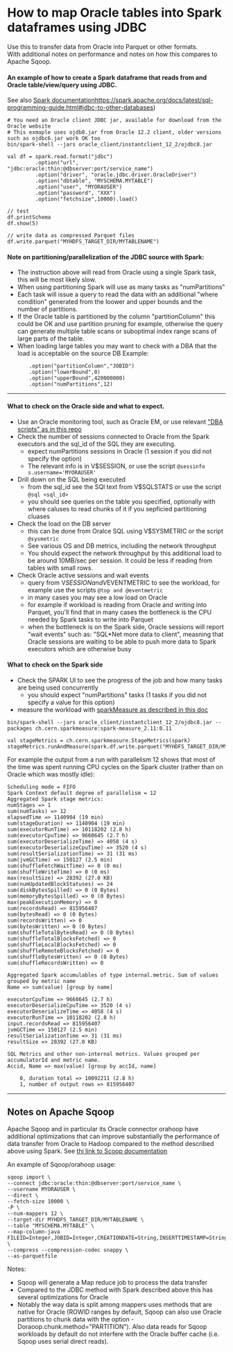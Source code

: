 # How to map Oracle tables into Spark dataframes using JDBC
Use this to transfer data from Oracle into Parquet or other formats.    
With additional notes on performance and notes on how this compares to Apache Sqoop.

#### An example of how to create a Spark dataframe that reads from and Oracle table/view/query using JDBC.
See also [Spark documentation]()https://spark.apache.org/docs/latest/sql-programming-guide.html#jdbc-to-other-databases)

```
# You need an Oracle client JDBC jar, available for download from the Oracle website
# This exmaple uses ojdb8.jar from Oracle 12.2 client, older versions such as ojdbc6.jar work OK too
bin/spark-shell --jars oracle_client/instantclient_12_2/ojdbc8.jar

val df = spark.read.format("jdbc")
         .option("url", "jdbc:oracle:thin:@dbserver:port/service_name")
         .option("driver", "oracle.jdbc.driver.OracleDriver")
         .option("dbtable", "MYSCHEMA.MYTABLE")
         .option("user", "MYORAUSER")
         .option("password", "XXX")
         .option("fetchsize",10000).load()
         
// test
df.printSchema
df.show(5)
         
// write data as compressed Parquet files  
df.write.parquet("MYHDFS_TARGET_DIR/MYTABLENAME")
```

#### Note on partitioning/parallelization of the JDBC source with Spark:
- The instruction above will read from Oracle using a single Spark task, this will be most likely slow. 
- When using partitioning Spark will use as many tasks as "numPartitions" 
- Each task will issue a query to read the data with an additional "where condition" generated from the loower and upper bounds and the number of partitions.
- If the Oracle table is partitioned by the column "partitionColumn" this could be OK and use partition pruning for example, otherwise the query can generate multiple table scans or suboptimal index range scans of large parts of the table.
- When loading large tables you may want to check with a DBA that the load is acceptable on the source DB
Example:

```
       .option("partitionColumn","JOBID")
       .option("lowerBound",0)
       .option("upperBound",420000000)
       .option("numPartitions",12)
```
---
   
#### What to check on the Oracle side and what to expect. 
- Use an Oracle monitoring tool, such as Oracle EM, or use relevant ["DBA scripts" as in this repo](https://github.com/LucaCanali/Oracle_DBA_scripts) 
- Check the number of sessions connected to Oracle from the Spark executors and the sql_id of the SQL they are executing.
  - expect numPartitions sessions in Oracle (1 session if you did not specify the option)   
  - The relevant info is in V$SESSION, or use the script ```@sessinfo s.username='MYORAUSER'```
- Drill down on the SQL being executed
  - from the sql_id see the SQl text from V$SQLSTATS or use the script ```@sql <sql_id>```
  - you should see queries on the table you specified, optionally with where caluses to read chunks of it if you sepficied partitioning cluases
- Check the load on the DB server 
  - this can be done from Oralce SQL using V$SYSMETRIC or the script ```@sysmetric```
  - See various OS and DB metrics, including the network throughput
  - You should expect the network throughput by this additional load to be around 10MB/sec per session. It could be less if reading from tables with small rows.
- Check Oracle active sessions and wait events 
  - query from V$SESSION and V$EVENTMETRIC to see the workload, for example use the scripts ```@top and @eventmetric``` 
  - in many cases you may see a low load on Oracle
  - for example if workload is reading from Oracle and writing into Parquet, you'll find that in many cases the bottleneck is the CPU needed by Spark tasks to write into Parquet
  - when the bottleneck is on the Spark side, Oracle sessions will report "wait events" such as: "SQL*Net more data to client", measning that Oracle sessions are waiting to be able to push more data to Spark executors which are otherwise busy 
  
#### What to check on the Spark side
- Check the SPARK UI to see the progress of the job and how many tasks are being used concurrently
  - you should expect "numPartitions" tasks (1 tasks if you did not specify a value for this option)
- measure the workload with [sparkMeasure as described in this doc](Spark_Performace_Tool_sparkMeasure.md)
```
bin/spark-shell --jars oracle_client/instantclient_12_2/ojdbc8.jar --packages ch.cern.sparkmeasure:spark-measure_2.11:0.11

val stageMetrics = ch.cern.sparkmeasure.StageMetrics(spark) 
stageMetrics.runAndMeasure(spark.df.write.parquet("MYHDFS_TARGET_DIR/MYTABLENAME")
```
For example the output from a run with parallelism 12 shows that most of the time was spent running CPU cycles on the Spark cluster (rather than on Oracle which was mostly idle):
```
Scheduling mode = FIFO
Spark Context default degree of parallelism = 12
Aggregated Spark stage metrics:
numStages => 1
sum(numTasks) => 12
elapsedTime => 1140904 (19 min)
sum(stageDuration) => 1140904 (19 min)
sum(executorRunTime) => 10118202 (2.8 h)
sum(executorCpuTime) => 9660645 (2.7 h)
sum(executorDeserializeTime) => 4058 (4 s)
sum(executorDeserializeCpuTime) => 3520 (4 s)
sum(resultSerializationTime) => 31 (31 ms)
sum(jvmGCTime) => 150127 (2.5 min)
sum(shuffleFetchWaitTime) => 0 (0 ms)
sum(shuffleWriteTime) => 0 (0 ms)
max(resultSize) => 28392 (27.0 KB)
sum(numUpdatedBlockStatuses) => 24
sum(diskBytesSpilled) => 0 (0 Bytes)
sum(memoryBytesSpilled) => 0 (0 Bytes)
max(peakExecutionMemory) => 0
sum(recordsRead) => 815956407
sum(bytesRead) => 0 (0 Bytes)
sum(recordsWritten) => 0
sum(bytesWritten) => 0 (0 Bytes)
sum(shuffleTotalBytesRead) => 0 (0 Bytes)
sum(shuffleTotalBlocksFetched) => 0
sum(shuffleLocalBlocksFetched) => 0
sum(shuffleRemoteBlocksFetched) => 0
sum(shuffleBytesWritten) => 0 (0 Bytes)
sum(shuffleRecordsWritten) => 0

Aggregated Spark accumulables of type internal.metric. Sum of values grouped by metric name
Name => sum(value) [group by name]

executorCpuTime => 9660645 (2.7 h)
executorDeserializeCpuTime => 3520 (4 s)
executorDeserializeTime => 4058 (4 s)
executorRunTime => 10118202 (2.8 h)
input.recordsRead => 815956407
jvmGCTime => 150127 (2.5 min)
resultSerializationTime => 31 (31 ms)
resultSize => 28392 (27.0 KB)

SQL Metrics and other non-internal metrics. Values grouped per accumulatorId and metric name.
Accid, Name => max(value) [group by accId, name]

    0, duration total => 10092211 (2.8 h)
    1, number of output rows => 815956407
```
---
## Notes on Apache Sqoop

Apache Sqoop and in particular its Oracle connector orahoop have additional optimizations
that can improve substantially the performance of data transfer from Oracle to Hadoop compared to the
method described above using Spark.
See [thi link to Scoop documentation](http://sqoop.apache.org/docs/1.4.6/SqoopUserGuide.html#_data_connector_for_oracle_and_hadoop)

An example of Sqoop/orahoop usage:

```
sqoop import \
--connect jdbc:oracle:thin:@dbserver:port/service_name \
--username MYORAUSER \
--direct \
--fetch-size 10000 \
-P \
--num-mappers 12 \
--target-dir MYHDFS_TARGET_DIR/MYTABLENAME \
--table "MYSCHEMA.MYTABLE" \
--map-column-java FILEID=Integer,JOBID=Integer,CREATIONDATE=String,INSERTTIMESTAMP=String \
--compress --compression-codec snappy \
--as-parquetfile
```

Notes:
- Sqoop will generate a Map reduce job to process the data transfer
- Compared to the JDBC method with Spark described above this has several optimizations for Oracle
- Notably the way data is split among mappers uses methods that are native for Oracle (ROWID ranges by default, Sqoop can also use Oracle partitions to chunk data with the option -Doraoop.chunk.method="PARTITION"). 
Also data reads for Sqoop workloads by default do not interfere with the Oracle buffer cache (i.e. Sqoop uses serial direct reads).

